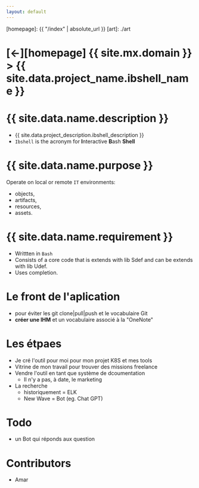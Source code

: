 ```yaml
---
layout: default
---
```



[//]: #(Reference)
[homepage]:   {{ "/index" | absolute_url }}
[art]:        ./art

# [&larr;][homepage] {{ site.mx.domain }} > {{ site.data.project_name.ibshell_name }}
# {{ site.data.name.description }}
- {{ site.data.project_description.ibshell_description }}
- `Ibshell`  is the acronym for **I**nteractive **B**ash **Shell**

# {{ site.data.name.purpose }}
Operate on local or remote  `IT`  environments: 
  - objects, 
  - artifacts, 
  - resources, 
  - assets.

# {{ site.data.name.requirement }}
- Writtten in `Bash`
- Consists of a core code that is extends with lib Sdef and can be extends with lib Udef.
- Uses completion.

# Le front de l'aplication
- pour éviter les git clone|pull|push et le vocabulaire Git
- **créer une IHM** et un vocabulaire associé à la "OneNote"

# Les étpaes

- Je cré l'outil pour moi pour mon projet K8S et mes tools
- Vitrine de mon travail pour trouver des missions freelance
- Vendre l'outil en tant que système de dcoumentation
  - Il n'y a pas, à date, le marketing
- La recherche
  - historiquement = ELK 
  - New Wave = Bot (eg. Chat GPT)
# Todo
- un Bot qui réponds aux question  
# Contributors
- Amar

